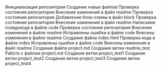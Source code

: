 Инициализация репозитория
Создание новых файлов
Проверка состояния репозитория
Внесение изменений в файл readme
Проверка состояния репозитория
Добавление блок-схемы в файл block
Проверка состояния репозитория
Внесение изменений в файл readme
Написание псевдокода в файле code
Проверка состояния репозитория
Внесение изменений в файле readme
Исправлены ошибки в файле code
Внесены изменения в файле readme
Создание файла index.html
Проверка кода в файле index
Исправлены ошибки в файле code
Внесены изменения в файл readme
Создание файла project.md
Создание ветки readme_test
Работа с файлом project.md
Создание ветки project_test1
Создание ветки project_test2
Создание ветки project_test3
Создание ветки project_test4


